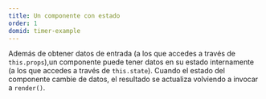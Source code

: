 ```yaml
---
title: Un componente con estado
order: 1
domid: timer-example
---
```


Además de obtener datos de entrada (a los que accedes a través de `this.props`),un componente puede tener datos en su estado internamente (a los que accedes a través de `this.state`). Cuando el estado del componente cambie de datos, el resultado se actualiza volviendo a invocar a `render()`.
